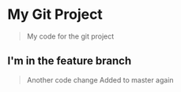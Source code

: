 # My Git Project

> My code for the git project

## I'm in the feature branch

> Another code change
> Added to master again

